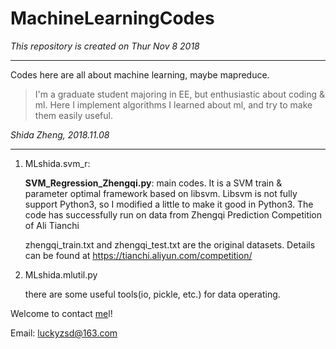 # MachineLearningCodes
*This repository is created on Thur Nov 8 2018*

---
Codes here are all about machine learning, maybe mapreduce. 
> I'm a graduate student majoring in EE, but enthusiastic about coding & ml. 
  Here I implement algorithms I learned about ml, and try to make them easily useful.
  
*Shida Zheng, 2018.11.08*

---

1. MLshida.svm_r:
    
    __SVM_Regression_Zhengqi.py__: 
    main codes. 
    It is a SVM train & parameter optimal framework based on libsvm.
    Libsvm is not fully support Python3, so I modified a little to make it good in Python3.
    The code has successfully run on data from Zhengqi Prediction Competition of Ali Tianchi

    zhengqi_train.txt and zhengqi_test.txt are the original datasets. Details can be found at
    https://tianchi.aliyun.com/competition/
 

2. MLshida.mlutil.py
    
    there are some useful tools(io, pickle, etc.) for data operating.

Welcome to contact [me](luckyzsd@163.com)l! 

Email: luckyzsd@163.com

